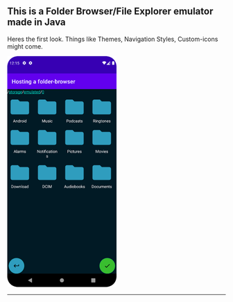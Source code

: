 <h2>This is a Folder Browser/File Explorer emulator made in Java</h2>
<p>
    Heres the first look. Things like Themes, Navigation Styles, Custom-icons might come.
</p>

<img width="50%" height="50%" src="https://github.com/alvessss/FolderBrowser/blob/master/screenshot_02_version_0_1_1.png">
<hr/>